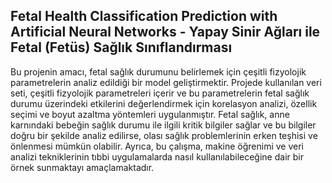 ## Fetal Health Classification Prediction with Artificial Neural Networks - Yapay Sinir Ağları ile Fetal (Fetüs) Sağlık Sınıflandırması
Bu projenin amacı, fetal sağlık durumunu belirlemek için çeşitli fizyolojik parametrelerin analiz edildiği bir model geliştirmektir. Projede kullanılan veri seti, çeşitli fizyolojik parametreleri içerir ve bu parametrelerin fetal sağlık durumu üzerindeki etkilerini değerlendirmek için korelasyon analizi, özellik seçimi ve boyut azaltma yöntemleri uygulanmıştır. Fetal sağlık, anne karnındaki bebeğin sağlık durumu ile ilgili kritik bilgiler sağlar ve bu bilgiler doğru bir şekilde analiz edilirse, olası sağlık problemlerinin erken teşhisi ve önlenmesi mümkün olabilir. Ayrıca, bu çalışma, makine öğrenimi ve veri analizi tekniklerinin tıbbi uygulamalarda nasıl kullanılabileceğine dair bir örnek sunmaktayı amaçlamaktadır.

